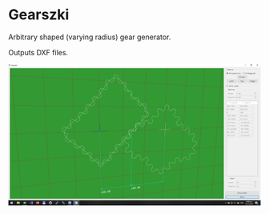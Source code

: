 # Gearszki
Arbitrary shaped (varying radius) gear generator.

Outputs DXF files.

![gearszki](https://github.com/bonafid3/Gearszki/blob/master/gearszki.png)

